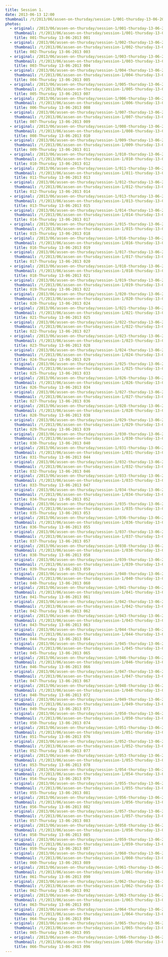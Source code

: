 ```yaml
---
title: Session 1.
date: 2013-06-13 12:00
thumbnail: /t/2013/06/assen-on-thursday/session-1/001-thursday-13-06-2013-001.jpg
photos:
  - original: /2013/06/assen-on-thursday/session-1/001-thursday-13-06-2013-001.jpg
    thumbnail: /t/2013/06/assen-on-thursday/session-1/001-thursday-13-06-2013-001.jpg
    title: 001-Thursday 13-06-2013 001
  - original: /2013/06/assen-on-thursday/session-1/002-thursday-13-06-2013-003.jpg
    thumbnail: /t/2013/06/assen-on-thursday/session-1/002-thursday-13-06-2013-003.jpg
    title: 002-Thursday 13-06-2013 003
  - original: /2013/06/assen-on-thursday/session-1/003-thursday-13-06-2013-004.jpg
    thumbnail: /t/2013/06/assen-on-thursday/session-1/003-thursday-13-06-2013-004.jpg
    title: 003-Thursday 13-06-2013 004
  - original: /2013/06/assen-on-thursday/session-1/004-thursday-13-06-2013-005.jpg
    thumbnail: /t/2013/06/assen-on-thursday/session-1/004-thursday-13-06-2013-005.jpg
    title: 004-Thursday 13-06-2013 005
  - original: /2013/06/assen-on-thursday/session-1/005-thursday-13-06-2013-007.jpg
    thumbnail: /t/2013/06/assen-on-thursday/session-1/005-thursday-13-06-2013-007.jpg
    title: 005-Thursday 13-06-2013 007
  - original: /2013/06/assen-on-thursday/session-1/006-thursday-13-06-2013-008.jpg
    thumbnail: /t/2013/06/assen-on-thursday/session-1/006-thursday-13-06-2013-008.jpg
    title: 006-Thursday 13-06-2013 008
  - original: /2013/06/assen-on-thursday/session-1/007-thursday-13-06-2013-009.jpg
    thumbnail: /t/2013/06/assen-on-thursday/session-1/007-thursday-13-06-2013-009.jpg
    title: 007-Thursday 13-06-2013 009
  - original: /2013/06/assen-on-thursday/session-1/008-thursday-13-06-2013-010.jpg
    thumbnail: /t/2013/06/assen-on-thursday/session-1/008-thursday-13-06-2013-010.jpg
    title: 008-Thursday 13-06-2013 010
  - original: /2013/06/assen-on-thursday/session-1/009-thursday-13-06-2013-011.jpg
    thumbnail: /t/2013/06/assen-on-thursday/session-1/009-thursday-13-06-2013-011.jpg
    title: 009-Thursday 13-06-2013 011
  - original: /2013/06/assen-on-thursday/session-1/010-thursday-13-06-2013-012.jpg
    thumbnail: /t/2013/06/assen-on-thursday/session-1/010-thursday-13-06-2013-012.jpg
    title: 010-Thursday 13-06-2013 012
  - original: /2013/06/assen-on-thursday/session-1/011-thursday-13-06-2013-013.jpg
    thumbnail: /t/2013/06/assen-on-thursday/session-1/011-thursday-13-06-2013-013.jpg
    title: 011-Thursday 13-06-2013 013
  - original: /2013/06/assen-on-thursday/session-1/012-thursday-13-06-2013-014.jpg
    thumbnail: /t/2013/06/assen-on-thursday/session-1/012-thursday-13-06-2013-014.jpg
    title: 012-Thursday 13-06-2013 014
  - original: /2013/06/assen-on-thursday/session-1/013-thursday-13-06-2013-015.jpg
    thumbnail: /t/2013/06/assen-on-thursday/session-1/013-thursday-13-06-2013-015.jpg
    title: 013-Thursday 13-06-2013 015
  - original: /2013/06/assen-on-thursday/session-1/014-thursday-13-06-2013-017.jpg
    thumbnail: /t/2013/06/assen-on-thursday/session-1/014-thursday-13-06-2013-017.jpg
    title: 014-Thursday 13-06-2013 017
  - original: /2013/06/assen-on-thursday/session-1/015-thursday-13-06-2013-018.jpg
    thumbnail: /t/2013/06/assen-on-thursday/session-1/015-thursday-13-06-2013-018.jpg
    title: 015-Thursday 13-06-2013 018
  - original: /2013/06/assen-on-thursday/session-1/016-thursday-13-06-2013-019.jpg
    thumbnail: /t/2013/06/assen-on-thursday/session-1/016-thursday-13-06-2013-019.jpg
    title: 016-Thursday 13-06-2013 019
  - original: /2013/06/assen-on-thursday/session-1/017-thursday-13-06-2013-020.jpg
    thumbnail: /t/2013/06/assen-on-thursday/session-1/017-thursday-13-06-2013-020.jpg
    title: 017-Thursday 13-06-2013 020
  - original: /2013/06/assen-on-thursday/session-1/018-thursday-13-06-2013-021.jpg
    thumbnail: /t/2013/06/assen-on-thursday/session-1/018-thursday-13-06-2013-021.jpg
    title: 018-Thursday 13-06-2013 021
  - original: /2013/06/assen-on-thursday/session-1/019-thursday-13-06-2013-022.jpg
    thumbnail: /t/2013/06/assen-on-thursday/session-1/019-thursday-13-06-2013-022.jpg
    title: 019-Thursday 13-06-2013 022
  - original: /2013/06/assen-on-thursday/session-1/020-thursday-13-06-2013-024.jpg
    thumbnail: /t/2013/06/assen-on-thursday/session-1/020-thursday-13-06-2013-024.jpg
    title: 020-Thursday 13-06-2013 024
  - original: /2013/06/assen-on-thursday/session-1/021-thursday-13-06-2013-025.jpg
    thumbnail: /t/2013/06/assen-on-thursday/session-1/021-thursday-13-06-2013-025.jpg
    title: 021-Thursday 13-06-2013 025
  - original: /2013/06/assen-on-thursday/session-1/022-thursday-13-06-2013-027.jpg
    thumbnail: /t/2013/06/assen-on-thursday/session-1/022-thursday-13-06-2013-027.jpg
    title: 022-Thursday 13-06-2013 027
  - original: /2013/06/assen-on-thursday/session-1/023-thursday-13-06-2013-028.jpg
    thumbnail: /t/2013/06/assen-on-thursday/session-1/023-thursday-13-06-2013-028.jpg
    title: 023-Thursday 13-06-2013 028
  - original: /2013/06/assen-on-thursday/session-1/024-thursday-13-06-2013-029.jpg
    thumbnail: /t/2013/06/assen-on-thursday/session-1/024-thursday-13-06-2013-029.jpg
    title: 024-Thursday 13-06-2013 029
  - original: /2013/06/assen-on-thursday/session-1/025-thursday-13-06-2013-033.jpg
    thumbnail: /t/2013/06/assen-on-thursday/session-1/025-thursday-13-06-2013-033.jpg
    title: 025-Thursday 13-06-2013 033
  - original: /2013/06/assen-on-thursday/session-1/026-thursday-13-06-2013-034.jpg
    thumbnail: /t/2013/06/assen-on-thursday/session-1/026-thursday-13-06-2013-034.jpg
    title: 026-Thursday 13-06-2013 034
  - original: /2013/06/assen-on-thursday/session-1/027-thursday-13-06-2013-036.jpg
    thumbnail: /t/2013/06/assen-on-thursday/session-1/027-thursday-13-06-2013-036.jpg
    title: 027-Thursday 13-06-2013 036
  - original: /2013/06/assen-on-thursday/session-1/028-thursday-13-06-2013-038.jpg
    thumbnail: /t/2013/06/assen-on-thursday/session-1/028-thursday-13-06-2013-038.jpg
    title: 028-Thursday 13-06-2013 038
  - original: /2013/06/assen-on-thursday/session-1/029-thursday-13-06-2013-039.jpg
    thumbnail: /t/2013/06/assen-on-thursday/session-1/029-thursday-13-06-2013-039.jpg
    title: 029-Thursday 13-06-2013 039
  - original: /2013/06/assen-on-thursday/session-1/030-thursday-13-06-2013-040.jpg
    thumbnail: /t/2013/06/assen-on-thursday/session-1/030-thursday-13-06-2013-040.jpg
    title: 030-Thursday 13-06-2013 040
  - original: /2013/06/assen-on-thursday/session-1/031-thursday-13-06-2013-044.jpg
    thumbnail: /t/2013/06/assen-on-thursday/session-1/031-thursday-13-06-2013-044.jpg
    title: 031-Thursday 13-06-2013 044
  - original: /2013/06/assen-on-thursday/session-1/032-thursday-13-06-2013-046.jpg
    thumbnail: /t/2013/06/assen-on-thursday/session-1/032-thursday-13-06-2013-046.jpg
    title: 032-Thursday 13-06-2013 046
  - original: /2013/06/assen-on-thursday/session-1/033-thursday-13-06-2013-047.jpg
    thumbnail: /t/2013/06/assen-on-thursday/session-1/033-thursday-13-06-2013-047.jpg
    title: 033-Thursday 13-06-2013 047
  - original: /2013/06/assen-on-thursday/session-1/034-thursday-13-06-2013-052.jpg
    thumbnail: /t/2013/06/assen-on-thursday/session-1/034-thursday-13-06-2013-052.jpg
    title: 034-Thursday 13-06-2013 052
  - original: /2013/06/assen-on-thursday/session-1/035-thursday-13-06-2013-053.jpg
    thumbnail: /t/2013/06/assen-on-thursday/session-1/035-thursday-13-06-2013-053.jpg
    title: 035-Thursday 13-06-2013 053
  - original: /2013/06/assen-on-thursday/session-1/036-thursday-13-06-2013-055.jpg
    thumbnail: /t/2013/06/assen-on-thursday/session-1/036-thursday-13-06-2013-055.jpg
    title: 036-Thursday 13-06-2013 055
  - original: /2013/06/assen-on-thursday/session-1/037-thursday-13-06-2013-057.jpg
    thumbnail: /t/2013/06/assen-on-thursday/session-1/037-thursday-13-06-2013-057.jpg
    title: 037-Thursday 13-06-2013 057
  - original: /2013/06/assen-on-thursday/session-1/038-thursday-13-06-2013-058.jpg
    thumbnail: /t/2013/06/assen-on-thursday/session-1/038-thursday-13-06-2013-058.jpg
    title: 038-Thursday 13-06-2013 058
  - original: /2013/06/assen-on-thursday/session-1/039-thursday-13-06-2013-059.jpg
    thumbnail: /t/2013/06/assen-on-thursday/session-1/039-thursday-13-06-2013-059.jpg
    title: 039-Thursday 13-06-2013 059
  - original: /2013/06/assen-on-thursday/session-1/040-thursday-13-06-2013-060.jpg
    thumbnail: /t/2013/06/assen-on-thursday/session-1/040-thursday-13-06-2013-060.jpg
    title: 040-Thursday 13-06-2013 060
  - original: /2013/06/assen-on-thursday/session-1/041-thursday-13-06-2013-061.jpg
    thumbnail: /t/2013/06/assen-on-thursday/session-1/041-thursday-13-06-2013-061.jpg
    title: 041-Thursday 13-06-2013 061
  - original: /2013/06/assen-on-thursday/session-1/042-thursday-13-06-2013-062.jpg
    thumbnail: /t/2013/06/assen-on-thursday/session-1/042-thursday-13-06-2013-062.jpg
    title: 042-Thursday 13-06-2013 062
  - original: /2013/06/assen-on-thursday/session-1/043-thursday-13-06-2013-063.jpg
    thumbnail: /t/2013/06/assen-on-thursday/session-1/043-thursday-13-06-2013-063.jpg
    title: 043-Thursday 13-06-2013 063
  - original: /2013/06/assen-on-thursday/session-1/044-thursday-13-06-2013-064.jpg
    thumbnail: /t/2013/06/assen-on-thursday/session-1/044-thursday-13-06-2013-064.jpg
    title: 044-Thursday 13-06-2013 064
  - original: /2013/06/assen-on-thursday/session-1/045-thursday-13-06-2013-065.jpg
    thumbnail: /t/2013/06/assen-on-thursday/session-1/045-thursday-13-06-2013-065.jpg
    title: 045-Thursday 13-06-2013 065
  - original: /2013/06/assen-on-thursday/session-1/046-thursday-13-06-2013-066.jpg
    thumbnail: /t/2013/06/assen-on-thursday/session-1/046-thursday-13-06-2013-066.jpg
    title: 046-Thursday 13-06-2013 066
  - original: /2013/06/assen-on-thursday/session-1/047-thursday-13-06-2013-067.jpg
    thumbnail: /t/2013/06/assen-on-thursday/session-1/047-thursday-13-06-2013-067.jpg
    title: 047-Thursday 13-06-2013 067
  - original: /2013/06/assen-on-thursday/session-1/048-thursday-13-06-2013-072.jpg
    thumbnail: /t/2013/06/assen-on-thursday/session-1/048-thursday-13-06-2013-072.jpg
    title: 048-Thursday 13-06-2013 072
  - original: /2013/06/assen-on-thursday/session-1/049-thursday-13-06-2013-073.jpg
    thumbnail: /t/2013/06/assen-on-thursday/session-1/049-thursday-13-06-2013-073.jpg
    title: 049-Thursday 13-06-2013 073
  - original: /2013/06/assen-on-thursday/session-1/050-thursday-13-06-2013-074.jpg
    thumbnail: /t/2013/06/assen-on-thursday/session-1/050-thursday-13-06-2013-074.jpg
    title: 050-Thursday 13-06-2013 074
  - original: /2013/06/assen-on-thursday/session-1/051-thursday-13-06-2013-076.jpg
    thumbnail: /t/2013/06/assen-on-thursday/session-1/051-thursday-13-06-2013-076.jpg
    title: 051-Thursday 13-06-2013 076
  - original: /2013/06/assen-on-thursday/session-1/052-thursday-13-06-2013-077.jpg
    thumbnail: /t/2013/06/assen-on-thursday/session-1/052-thursday-13-06-2013-077.jpg
    title: 052-Thursday 13-06-2013 077
  - original: /2013/06/assen-on-thursday/session-1/053-thursday-13-06-2013-078.jpg
    thumbnail: /t/2013/06/assen-on-thursday/session-1/053-thursday-13-06-2013-078.jpg
    title: 053-Thursday 13-06-2013 078
  - original: /2013/06/assen-on-thursday/session-1/054-thursday-13-06-2013-079.jpg
    thumbnail: /t/2013/06/assen-on-thursday/session-1/054-thursday-13-06-2013-079.jpg
    title: 054-Thursday 13-06-2013 079
  - original: /2013/06/assen-on-thursday/session-1/055-thursday-13-06-2013-081.jpg
    thumbnail: /t/2013/06/assen-on-thursday/session-1/055-thursday-13-06-2013-081.jpg
    title: 055-Thursday 13-06-2013 081
  - original: /2013/06/assen-on-thursday/session-1/056-thursday-13-06-2013-082.jpg
    thumbnail: /t/2013/06/assen-on-thursday/session-1/056-thursday-13-06-2013-082.jpg
    title: 056-Thursday 13-06-2013 082
  - original: /2013/06/assen-on-thursday/session-1/057-thursday-13-06-2013-083.jpg
    thumbnail: /t/2013/06/assen-on-thursday/session-1/057-thursday-13-06-2013-083.jpg
    title: 057-Thursday 13-06-2013 083
  - original: /2013/06/assen-on-thursday/session-1/058-thursday-13-06-2013-085.jpg
    thumbnail: /t/2013/06/assen-on-thursday/session-1/058-thursday-13-06-2013-085.jpg
    title: 058-Thursday 13-06-2013 085
  - original: /2013/06/assen-on-thursday/session-1/059-thursday-13-06-2013-087.jpg
    thumbnail: /t/2013/06/assen-on-thursday/session-1/059-thursday-13-06-2013-087.jpg
    title: 059-Thursday 13-06-2013 087
  - original: /2013/06/assen-on-thursday/session-1/060-thursday-13-06-2013-089.jpg
    thumbnail: /t/2013/06/assen-on-thursday/session-1/060-thursday-13-06-2013-089.jpg
    title: 060-Thursday 13-06-2013 089
  - original: /2013/06/assen-on-thursday/session-1/061-thursday-13-06-2013-090.jpg
    thumbnail: /t/2013/06/assen-on-thursday/session-1/061-thursday-13-06-2013-090.jpg
    title: 061-Thursday 13-06-2013 090
  - original: /2013/06/assen-on-thursday/session-1/062-thursday-13-06-2013-092.jpg
    thumbnail: /t/2013/06/assen-on-thursday/session-1/062-thursday-13-06-2013-092.jpg
    title: 062-Thursday 13-06-2013 092
  - original: /2013/06/assen-on-thursday/session-1/063-thursday-13-06-2013-093.jpg
    thumbnail: /t/2013/06/assen-on-thursday/session-1/063-thursday-13-06-2013-093.jpg
    title: 063-Thursday 13-06-2013 093
  - original: /2013/06/assen-on-thursday/session-1/064-thursday-13-06-2013-094.jpg
    thumbnail: /t/2013/06/assen-on-thursday/session-1/064-thursday-13-06-2013-094.jpg
    title: 064-Thursday 13-06-2013 094
  - original: /2013/06/assen-on-thursday/session-1/065-thursday-13-06-2013-095.jpg
    thumbnail: /t/2013/06/assen-on-thursday/session-1/065-thursday-13-06-2013-095.jpg
    title: 065-Thursday 13-06-2013 095
  - original: /2013/06/assen-on-thursday/session-1/066-thursday-13-06-2013-096.jpg
    thumbnail: /t/2013/06/assen-on-thursday/session-1/066-thursday-13-06-2013-096.jpg
    title: 066-Thursday 13-06-2013 096
---
```

